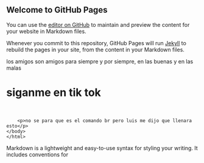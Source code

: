 ## Welcome to GitHub Pages

You can use the [editor on GitHub](https://github.com/Katherinemeda/hola-mundo/edit/master/README.md) to maintain and preview the content for your website in Markdown files.

Whenever you commit to this repository, GitHub Pages will run [Jekyll](https://jekyllrb.com/) to rebuild the pages in your site, from the content in your Markdown files.


<html>
<title> marxe </title>
</head>
<body>

<p> los amigos son amigos para siempre y por siempre, en las buenas y en las malas
		<h1> siganme en  tik tok </h1>
		<br> 
		
		<p>no se para que es el comando br pero luis me dijo que llenara esto</p>
	</body>
	</html>


Markdown is a lightweight and easy-to-use syntax for styling your writing. It includes conventions for


